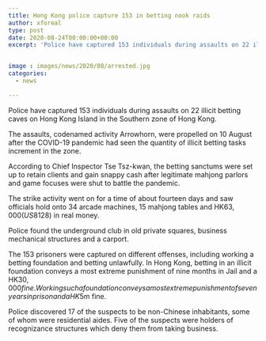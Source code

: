 ```yaml
---
title: Hong Kong police capture 153 in betting nook raids
author: xforeal 
type: post
date: 2020-08-24T00:00:00+00:00
excerpt: 'Police have captured 153 individuals during assaults on 22 illicit betting caves on Hong Kong Island in the Southern zone of Hong Kong '


image : images/news/2020/08/arrested.jpg
categories:
  - news

---
```

Police have captured 153 individuals during assaults on 22 illicit betting caves on Hong Kong Island in the Southern zone of Hong Kong. 

The assaults, codenamed activity Arrowhorn, were propelled on 10 August after the COVID-19 pandemic had seen the quantity of illicit betting tasks increment in the zone. 

According to Chief Inspector Tse Tsz-kwan, the betting sanctums were set up to retain clients and gain snappy cash after legitimate mahjong parlors and game focuses were shut to battle the pandemic. 

The strike activity went on for a time of about fourteen days and saw officials hold onto 34 arcade machines, 15 mahjong tables and HK$63,000 (US$8128) in real money. 

Police found the underground club in old private squares, business mechanical structures and a carport. 

The 153 prisoners were captured on different offenses, including working a betting foundation and betting unlawfully. In Hong Kong, betting in an illicit foundation conveys a most extreme punishment of nine months in Jail and a HK$30,000 fine. Working such a foundation conveys a most extreme punishment of seven years in prison and a HK$5m fine. 

Police discovered 17 of the suspects to be non-Chinese inhabitants, some of whom were residential aides. Five of the suspects were holders of recognizance structures which deny them from taking business.